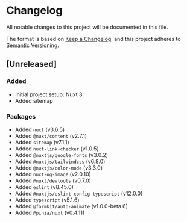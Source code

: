 # Changelog

All notable changes to this project will be documented in this file.

The format is based on [Keep a Changelog](https://keepachangelog.com/en/1.0.0/),
and this project adheres to [Semantic Versioning](https://semver.org/spec/v2.0.0.html).

## [Unreleased]
### Added 
- Initial project setup: Nuxt 3
- Added sitemap

### Packages
- Added `nuxt` (v3.6.5)
- Added `@nuxt/content` (v2.7.1)
- Added `sitemap` (v7.1.1)
- Added `nuxt-link-checker` (v1.0.5)
- Added `@nuxtjs/google-fonts` (v3.0.2)
- Added `@nuxtjs/tailwindcss` (v6.8.0)
- Added `@nuxtjs/color-mode` (v3.3.0)
- Added `nuxt-og-image` (v2.0.10)
- Added `@nuxt/devtools` (v0.7.0)
- Added `eslint` (v8.45.0)
- Added `@nuxtjs/eslint-config-typescript` (v12.0.0)
- Added `typescript` (v5.1.6)
- Added `@formkit/auto-animate` (v1.0.0-beta.6)
- Added `@pinia/nuxt` (v0.4.11)
